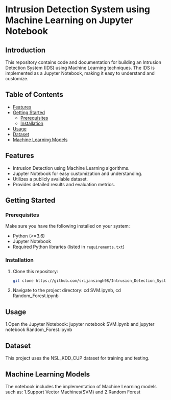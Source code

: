 # Intrusion Detection System using Machine Learning on Jupyter Notebook

## Introduction

This repository contains code and documentation for building an Intrusion Detection System (IDS) using Machine Learning techniques. The IDS is implemented as a Jupyter Notebook, making it easy to understand and customize.

## Table of Contents

- [Features](#features)
- [Getting Started](#getting-started)
  - [Prerequisites](#prerequisites)
  - [Installation](#installation)
- [Usage](#usage)
- [Dataset](#dataset)
- [Machine Learning Models](#machine-learning-models)

## Features

- Intrusion Detection using Machine Learning algorithms.
- Jupyter Notebook for easy customization and understanding.
- Utilizes a publicly available dataset.
- Provides detailed results and evaluation metrics.

## Getting Started

### Prerequisites

Make sure you have the following installed on your system:

- Python (>=3.6)
- Jupyter Notebook
- Required Python libraries (listed in `requirements.txt`)

### Installation

1. Clone this repository:
   ```bash
   git clone https://github.com/srijansingh08/Intrusion_Detection_System_using_Machine_Learning.git
   ```
2. Navigate to the project directory:
   cd SVM.ipynb,
   cd Random_Forest.ipynb

## Usage

1.Open the Jupyter Notebook:
jupyter notebook SVM.ipynb and
jupyter notebook Random_Forest.ipynb

## Dataset

This project uses the NSL_KDD_CUP dataset for training and testing.

## Machine Learning Models

The notebook includes the implementation of Machine Learning models such as:
1.Support Vector Machines(SVM) and
2.Random Forest

